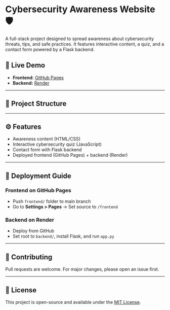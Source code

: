 # Cybersecurity Awareness Website 🛡️

A full-stack project designed to spread awareness about cybersecurity threats, tips, and safe practices. It features interactive content, a quiz, and a contact form powered by a Flask backend.

## 🔗 Live Demo

- **Frontend:** [GitHub Pages](https://yourusername.github.io/cybersecurity-awareness-website)
- **Backend:** [Render](https://yourproject.onrender.com)

---

## 📁 Project Structure

---

## ⚙️ Features

- Awareness content (HTML/CSS)
- Interactive cybersecurity quiz (JavaScript)
- Contact form with Flask backend
- Deployed frontend (GitHub Pages) + backend (Render)

---

## 🚀 Deployment Guide

### Frontend on GitHub Pages
- Push `frontend/` folder to main branch
- Go to **Settings > Pages** → Set source to `/frontend`

### Backend on Render
- Deploy from GitHub
- Set root to `backend/`, install Flask, and run `app.py`

---

## 🤝 Contributing

Pull requests are welcome. For major changes, please open an issue first.

---

## 📜 License

This project is open-source and available under the [MIT License](LICENSE).


